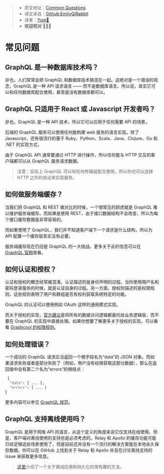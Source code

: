 > * 原文地址：[Common Questions](https://www.howtographql.com/advanced/5-common-questions/)
> * 译文来自：[Github:EmilyQiRabbit](https://github.com/EmilyQiRabbit/GraphQLTranslation)
> * 译者：[Yuqi🌸](https://github.com/EmilyQiRabbit)
> * **欢迎校对** 🙋‍♀️🎉

# 常见问题

## GraphQL 是一种数据库技术吗？

非也。人们常常会把 GraphQL 和数据库技术搞混在一起。这绝对是一个错误的观念，GraphQL 是一种 API 请求语言 —— 而不是数据库语言。所以说，其实它可以和任何数据库配合使用，甚至是没有数据库都可以。

## GraphQL 只适用于 React 或 Javascript 开发者吗？

非也。GraphQL 是一种 API 技术，所以它可以应用于任何需要 API 的场景。

后端的 GraphQL 服务可以使用任何能构建 web 服务的语言实现。除了 Javascript，还有很流行的基于 Ruby、Python、Scala、Java、Clojure、Go 和 .NET 的实现方式。

由于 GraphQL API 通常要通过 HTTP 进行操作，所以任何能与 HTTP 交互的客户端都可以从 GraphQL 服务请求数据。

> 注意：实际上 GraphQL 可以和任何传输层配合使用，所以你也可以选择 HTTP 之外的协议来实现服务。

## 如何做服务端缓存？

当我们把 GraphQL 和 REST 做对比的时候，一个很常见的顾虑就是 GraphQL 难以维护服务端缓存。而如果是使用 REST，由于接口数据结构不会改变，所以为每个接口缓存数据是非常容易的。

而如果使用了 GraphQL，我们并不知道客户端下一个请求是什么结构，所以为 API 配置一个缓存层其实没有必要。

服务端缓存现在仍旧是 GraphQL 的一大挑战。更多关于此的信息可以在 [GraphQL 官网](https://graphql.org/learn/caching/)查看。

## 如何认证和授权？

认证和授权的概念经常被混淆。认证描述的是身份声明的过程。当你使用用户名和密码登录服务的时候，就是认证自身的过程。另一方面，授权则描述的是权限规则，这些规则表明了用户和群组是否有权利获取系统特定的功能。

GraphQL 的认证可以使用例如 OAuth 这样的通用模式实现。

而关于授权的实现，[官方建议](https://graphql.org/learn/authorization/)是将所有的数据访问逻辑都委托给业务逻辑层，而不要在 GraphQL 的实现中直接处理。如果你想要了解更多关于授权的实现，可以看看 [Graphcool 的权限规则](https://www.graph.cool/docs/reference/auth/overview-ohs4aek0pe)。

## 如何处理错误？

一个成功的 GraphQL 请求应当返回一个根字段名为“data”的 JSON 对象。而如果请求失败或者是部分失败了（例如，用户没有权限获取这部分数据），那么在返回值中会有第二个名为“errors”的根结点：

```graphql
 {
  "data": { ... },
  "errors": [ ... ]
}
```

更多内容可以参见 [GraphQL 规范](https://graphql.github.io/graphql-spec/)。

## GraphQL 支持离线使用吗？

GraphQL 是用于网络 API 的语言，从这个定义的角度来说它仅支持在线使用。但是，客户端对离线使用的支持也是必须考虑的。Relay 和 Apollo 的缓存功能可能已经足够这些场景使用了，但是目前还并没有一个流行的解决方案能在本地永久保存数据。你可以在 GitHub 上找到关于 Relay 和 Apollo 并且在讨论离线支持的 issue 来获取更多信息。

> [这里](http://www.east5th.co/blog/2017/07/24/offline-graphql-queries-with-redux-offline-and-apollo/)介绍了一个关于离线应用和持久化的很有趣的方法。
